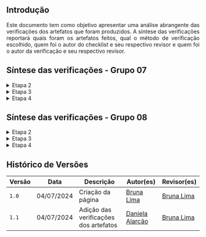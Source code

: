 ## Introdução
<p style="text-align: justify;">Este documento tem como objetivo apresentar uma análise abrangente das verificações dos artefatos que foram produzidos. A síntese das verificações reportará quais foram os artefatos feitos, qual o método de verificação escolhido, quem foi o autor do checklist e seu respectivo revisor e quem foi o autor da verificação e seu respectivo revisor.</p>

## Síntese das verificações - Grupo 07

<details class="abstract">
<summary>Etapa 2</summary>
<p style="text-align: center;"><strong>Verificação Etapa 2</strong></p>
<div style="display: flex; justify-content: center;">
<table>
  <thead>
    <tr>
      <th>Artefato</th>
      <th>Método de Verificação</th>
      <th>Autor do Checklist</th>
      <th>Revisor do Checklist</th>
      <th>Autor da Verificação</th>
      <th>Revisor da Verificação</th>
    </tr>
  </thead>
  <tbody>
    <tr>
      <td>Aspectos Éticos</td>
      <td>Inspeção</td>
      <td>Genilson Silva</td>
      <td>Pedro Henrique</td>
      <td>Bruna Lima</td>
      <td>Pedro Henrique</td>
    </tr>
    <tr>
      <td>Perfil do Usuário</td>
      <td>Inspeção</td>
      <td>Genilson Silva</td>
      <td>Pedro Henrique</td>
      <td>Bruna Lima</td>
      <td>Pedro Henrique</td>
    </tr>
    <tr>
      <td>Personas</td>
      <td>Inspeção</td>
      <td>Genilson Silva</td>
      <td>Pedro Henrique</td>
      <td>Bruna Lima, Daniela Alarcão, Lucas Avelar e Pedro Henrique</td>
      <td>Pedro Henrique</td>
    </tr>
    <tr>
      <td>Cenários</td>
      <td>Inspeção</td>
      <td>Mariana Letícia</td>
      <td>Bruna Lima</td>
      <td>Bruna Lima, Daniela Alarcão, Genilson Silva, Lucas Avelar, Mariana Letícia, Pedro Henrique</td>
      <td>Bruna Lima</td>
    </tr>
    <tr>
      <td>Análise de Tarefas</td>
      <td>Inspeção</td>
      <td>Mariana Letícia</td>
      <td>Bruna Lima</td>
      <td>Bruna Lima, Daniela Alarcão, Genilson Silva, Lucas Avelar, Mariana Letícia, Pedro Henrique</td>
      <td>Bruna Lima</td>
    </tr>
  </tbody>
</table>
</div>
<p style="text-align: center;"><em>Fonte: <a href="https://github.com/danialarcao">Daniela Alarcão</a>, 2024.</em></p>
</details>

<details class="abstract">
<summary>Etapa 3</summary>
<p style="text-align: center;"><strong>Verificação Etapa 3</strong></p>
<div style="display: flex; justify-content: center;">
<table>
  <thead>
    <tr>
      <th>Artefato</th>
      <th>Método de Verificação</th>
      <th>Autor do Checklist</th>
      <th>Revisor do Checklist</th>
      <th>Autor da Verificação</th>
      <th>Revisor da Verificação</th>
    </tr>
  </thead>
  <tbody>
    <tr>
      <td>Guia de Estilo</td>
      <td>Inspeção</td>
      <td>Daniela Alarcão</td>
      <td>Lucas Avelar</td>
      <td>Genilson Silva</td>
      <td>Lucas Avelar</td>
    </tr>
    <tr>
      <td>Metas de Usabilidade</td>
      <td>Inspeção</td>
      <td>Daniela Alarcão</td>
      <td>Lucas Avelar</td>
      <td>Genilson Silva</td>
      <td>Lucas Avelar</td>
    </tr>
    <tr>
      <td>Princípios Gerais do Projeto</td>
      <td>Inspeção</td>
      <td>Daniela Alarcão</td>
      <td>Lucas Avelar</td>
      <td>Pedro Henrique</td>
      <td>Lucas Avelar</td>
    </tr>
    <tr>
      <td>Características da Plataforma</td>
      <td>Inspeção</td>
      <td>Bruna Lima</td>
      <td>Mariana Letícia</td>
      <td>Pedro Henrique</td>
      <td>Mariana Letícia</td>
    </tr>
  </tbody>
</table>
</div>
<p style="text-align: center;"><em>Fonte: <a href="https://github.com/danialarcao">Daniela Alarcão</a>, 2024.</em></p>
</details>

<details class="abstract">
<summary>Etapa 4</summary>
<p style="text-align: center;"><strong>Verificação Etapa 4</strong></p>
<div style="display: flex; justify-content: center;">
<table>
  <thead>
    <tr>
      <th>Artefato</th>
      <th>Método de Verificação</th>
      <th>Autor do Checklist</th>
      <th>Revisor do Checklist</th>
      <th>Autor da Verificação</th>
      <th>Revisor da Verificação</th>
    </tr>
  </thead>
  <tbody>
    <tr>
      <td>Planejamento da Avaliação do Storyboard</td>
      <td>Inspeção</td>
      <td>Bruna Lima</td>
      <td>Mariana Letícia</td>
      <td>Daniela Alarcão</td>
      <td>Mariana Letícia</td>
    </tr>
    <tr>
      <td>Planejamento do Relato dos Resultados do Storyboard</td>
      <td>Inspeção</td>
      <td>Mariana Letícia</td>
      <td>Bruna Lima</td>
      <td>Daniela Alarcão</td>
      <td>Bruna Lima</td>
    </tr>
    <tr>
      <td>Relato dos Resultados da Avaliação do Storyboard</td>
      <td>Inspeção</td>
      <td>Pedro Henrique</td>
      <td>Genilson Silva</td>
      <td>Lucas Avelar</td>
      <td>Genilson Silva</td>
    </tr>
    <tr>
      <td>Planejamento da Avaliação da Análise de Tarefas</td>
      <td>Inspeção</td>
      <td>Pedro Henrique</td>
      <td>Genilson Silva</td>
      <td>Lucas Avelar</td>
      <td>Genilson Silva</td>
    </tr>
      <tr>
      <td>Planejamento do Relato dos Resultados da Análise de Tarefas</td>
      <td>Inspeção</td>
      <td>Pedro Henrique</td>
      <td>Genilson Silva</td>
      <td>Mariana Letícia</td>
      <td>Genilson Silva</td>
    </tr>
    </tr>
      <tr>
      <td>Relato da Avaliação da Análise de Tarefa</td>
      <td>Inspeção</td>
      <td>Lucas Avelar</td>
      <td>Daniela Alarcão</td>
      <td>Mariana Letícia</td>
      <td>Daniela Alarcão</td>
    </tr>
    </tr>
      <tr>
      <td>Planejamento da Avaliação do Protótipo de Papel</td>
      <td>Inspeção</td>
      <td>Lucas Avelar</td>
      <td>Daniela Alarcão</td>
      <td>Mariana Letícia</td>
      <td>Daniela Alarcão</td>
    </tr>
    </tr>
      <tr>
      <td>Planejamento do Relato dos Resultos da Avaliação do Protótipo de Papel</td>
      <td>Inspeção</td>
      <td>Lucas Avelar</td>
      <td>Daniela Alarcão</td>
      <td>Mariana Letícia</td>
      <td>Daniela Alarcão</td>
    </tr>
  </tbody>
</table>
</div>
<p style="text-align: center;"><em>Fonte: <a href="https://github.com/danialarcao">Daniela Alarcão</a>, 2024.</em></p>
</details>

## Síntese das verificações - Grupo 08

<details class="abstract">
<summary>Etapa 2</summary>
<p style="text-align: center;"><strong>Verificação Etapa 2</strong></p>
<div style="display: flex; justify-content: center;">
<table>
  <thead>
    <tr>
      <th>Artefato</th>
      <th>Método de Verificação</th>
      <th>Autor do Checklist</th>
      <th>Revisor do Checklist</th>
      <th>Autor da Verificação</th>
      <th>Revisor da Verificação</th>
    </tr>
  </thead>
  <tbody>
    <tr>
      <td>Aspectos Éticos</td>
      <td>Inspeção</td>
      <td>Genilson Silva</td>
      <td> - </td>
      <td>Bruna Lima</td>
      <td> - </td>
    </tr>
    <tr>
      <td>Perfil do Usuário</td>
      <td>Inspeção</td>
      <td>Genilson Silva</td>
      <td> - </td>
      <td>Bruna Lima</td>
      <td> - </td>
    </tr>
    <tr>
      <td>Personas</td>
      <td>Inspeção</td>
      <td>Genilson Silva</td>
      <td> - </td>
      <td>Bruna Lima, Daniela Alarcão, Lucas Avelar e Pedro Henrique</td>
      <td> - </td>
    </tr>
    <tr>
      <td>Cenários</td>
      <td>Inspeção</td>
      <td>Mariana Letícia</td>
      <td> - </td>
      <td>Bruna Lima, Daniela Alarcão, Genilson Silva, Lucas Avelar, Mariana Letícia, Pedro Henrique</td>
      <td> - </td>
    </tr>
    <tr>
      <td>Análise de Tarefas</td>
      <td>Inspeção</td>
      <td>Mariana Letícia</td>
      <td> - </td>
      <td>Bruna Lima, Daniela Alarcão, Genilson Silva, Lucas Avelar, Mariana Letícia, Pedro Henrique</td>
      <td> - </td>
    </tr>
  </tbody>
</table>
</div>
<p style="text-align: center;"><em>Fonte: <a href="https://github.com/danialarcao">Daniela Alarcão</a>, 2024.</em></p>
</details>

<details class="abstract">
<summary>Etapa 3</summary>
<p style="text-align: center;"><strong>Verificação Etapa 3</strong></p>
<div style="display: flex; justify-content: center;">
<table>
  <thead>
    <tr>
      <th>Artefato</th>
      <th>Método de Verificação</th>
      <th>Autor do Checklist</th>
      <th>Revisor do Checklist</th>
      <th>Autor da Verificação</th>
      <th>Revisor da Verificação</th>
    </tr>
  </thead>
  <tbody>
    <tr>
      <td>Guia de Estilo</td>
      <td>Inspeção</td>
      <td>Daniela Alarcão</td>
      <td> - </td>
      <td>Genilson Silva</td>
      <td> - </td>
    </tr>
    <tr>
      <td>Metas de Usabilidade</td>
      <td>Inspeção</td>
      <td>Daniela Alarcão</td>
      <td> - </td>
      <td>Genilson Silva</td>
      <td> - </td>
    </tr>
    <tr>
      <td>Princípios Gerais do Projeto</td>
      <td>Inspeção</td>
      <td>Daniela Alarcão</td>
      <td> - </td>
      <td>Pedro Henrique</td>
      <td> - </td>
    </tr>
    <tr>
      <td>Características Gerais da Plataforma</td>
      <td>Inspeção</td>
      <td>Daniela Alarcão</td>
      <td> - </td>
      <td>Pedro Henrique</td>
      <td> - </td>
    </tr>
  </tbody>
</table>
</div>
<p style="text-align: center;"><em>Fonte: <a href="https://github.com/danialarcao">Daniela Alarcão</a>, 2024.</em></p>
</details>

<details class="abstract">
<summary>Etapa 4</summary>
<p style="text-align: center;"><strong>Verificação Etapa 4</strong></p>
<div style="display: flex; justify-content: center;">
<table>
  <thead>
    <tr>
      <th>Artefato</th>
      <th>Método de Verificação</th>
      <th>Autor do Checklist</th>
      <th>Revisor do Checklist</th>
      <th>Autor da Verificação</th>
      <th>Revisor da Verificação</th>
    </tr>
  </thead>
  <tbody>
    <tr>
      <td>Planejamento da Avaliação do Storyboard</td>
      <td>Inspeção</td>
      <td>Bruna Lima</td>
      <td> - </td>
      <td>Daniela Alarcão</td>
      <td> - </td>
    </tr>
    <tr>
      <td>Planejamento do Relato dos Resultados do Storyboard</td>
      <td>Inspeção</td>
      <td>Mariana Letícia</td>
      <td> - </td>
      <td>Daniela Alarcão</td>
      <td> - </td>
    </tr>
    <tr>
      <td>Relato dos Resultados da Avaliação do Storyboard</td>
      <td>Inspeção</td>
      <td>Pedro Henrique</td>
      <td> - </td>
      <td>Lucas Avelar</td>
      <td> - </td>
    </tr>
    <tr>
      <td>Planejamento da Avaliação da Análise de Tarefas</td>
      <td>Inspeção</td>
      <td>Pedro Henrique</td>
      <td> - </td>
      <td>Lucas Avelar</td>
      <td> - </td>
    </tr>
      <tr>
      <td>Planejamento do Relato dos Resultados da Análise de Tarefas</td>
      <td>Inspeção</td>
      <td>Pedro Henrique</td>
      <td> - </td>
      <td>Genilson Silva</td>
      <td> - </td>
    </tr>
    </tr>
      <tr>
      <td>Relato da Avaliação da Análise de Tarefa</td>
      <td>Inspeção</td>
      <td>Lucas Avelar</td>
      <td> - </td>
      <td>Mariana Letícia</td>
      <td> - </td>
    </tr>
    </tr>
      <tr>
      <td>Planejamento da Avaliação do Protótipo de Papel</td>
      <td>Inspeção</td>
      <td>Lucas Avelar</td>
      <td> - </td>
      <td>Mariana Letícia</td>
      <td> - </td>
    </tr>
    </tr>
    <tr>
      <td>Planejamento do Relato dos Resultos da Avaliação do Protótipo de Papel</td>
      <td>Inspeção</td>
      <td>Lucas Avelar</td>
      <td> - </td>
      <td>Mariana Letícia</td>
      <td> - </td>
    </tr>
  </tbody>
</table>
</div>
<p style="text-align: center;"><em>Fonte: <a href="https://github.com/danialarcao">Daniela Alarcão</a>, 2024.</em></p>
</details>

## Histórico de Versões

| Versão  | Data       | Descrição                 | Autor(es)                                | Revisor(es)                                    |
| ------- | :--------: | ------------------------- | ---------------------------------------- | ---------------------------------------------- |
| `1.0`   | 04/07/2024 | Criação da página         | [Bruna Lima](https://github.com/libruna) | [Bruna Lima](https://github.com/libruna) |
| `1.1`   | 04/07/2024 | Adição das verificações dos artefatos    | [Daniela Alarcão](https://github.com/danialarcao) | [Bruna Lima](https://github.com/libruna) |